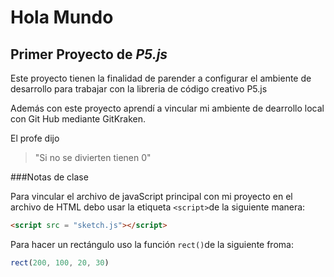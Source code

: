 # Hola Mundo

## Primer Proyecto de _P5.js_

Este proyecto tienen la finalidad de parender a configurar el ambiente de desarrollo para trabajar con la libreria de código creativo P5.js

Además con este proyecto aprendí a vincular mi ambiente de dearrollo local con Git Hub mediante GitKraken.

El profe dijo

> "Si no se divierten tienen 0"

###Notas de clase

Para vincular el archivo de javaScript principal con mi proyecto en el archivo de HTML debo usar la etiqueta `<script>`de la siguiente manera:

```html
<script src = "sketch.js"></script>
```

Para hacer un rectángulo uso la función `rect()`de la siguiente froma:

```js
rect(200, 100, 20, 30)
```
